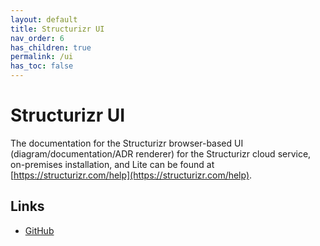 ```yaml
---
layout: default
title: Structurizr UI
nav_order: 6
has_children: true
permalink: /ui
has_toc: false
---
```


# Structurizr UI

The documentation for the Structurizr browser-based UI (diagram/documentation/ADR renderer) 
for the Structurizr cloud service, on-premises installation, and Lite
can be found at [https://structurizr.com/help](https://structurizr.com/help).

## Links

- [GitHub](https://github.com/structurizr/ui)
